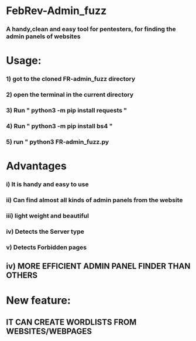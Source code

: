 # FebRev-Admin_fuzz
### A handy,clean and easy tool for pentesters, for finding the admin panels of websites

# Usage:
 ### 1) got to the cloned FR-admin_fuzz directory
 ### 2) open the terminal in the current directory
 ### 3) Run " python3 -m pip install requests "
 ### 4) Run " python3 -m pip install bs4 "
 ### 5) run " python3 FR-admin_fuzz.py
 
# Advantages
### i) It is handy and easy to use
### ii) Can find almost all kinds of admin panels from the website
### iii) light weight and beautiful
### iv) Detects the Server type
### v) Detects Forbidden pages
## iv) MORE EFFICIENT ADMIN PANEL FINDER THAN OTHERS 
# New feature: 
## IT  CAN CREATE WORDLISTS FROM WEBSITES/WEBPAGES

